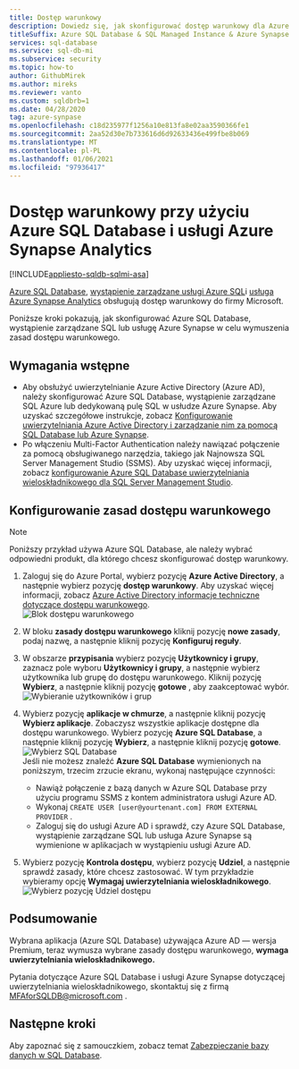 ```yaml
---
title: Dostęp warunkowy
description: Dowiedz się, jak skonfigurować dostęp warunkowy dla Azure SQL Database, wystąpienia zarządzanego usługi Azure SQL i usługi Azure Synapse Analytics.
titleSuffix: Azure SQL Database & SQL Managed Instance & Azure Synapse Analytics
services: sql-database
ms.service: sql-db-mi
ms.subservice: security
ms.topic: how-to
author: GithubMirek
ms.author: mireks
ms.reviewer: vanto
ms.custom: sqldbrb=1
ms.date: 04/28/2020
tag: azure-synpase
ms.openlocfilehash: c18d235977f1256a10e813fa8e02aa3590366fe1
ms.sourcegitcommit: 2aa52d30e7b733616d6d92633436e499fbe8b069
ms.translationtype: MT
ms.contentlocale: pl-PL
ms.lasthandoff: 01/06/2021
ms.locfileid: "97936417"
---
```

# <a name="conditional-access-with-azure-sql-database-and-azure-synapse-analytics"></a>Dostęp warunkowy przy użyciu Azure SQL Database i usługi Azure Synapse Analytics

[!INCLUDE[appliesto-sqldb-sqlmi-asa](../includes/appliesto-sqldb-sqlmi-asa.md)]

[Azure SQL Database](sql-database-paas-overview.md), [wystąpienie zarządzane usługi Azure SQL](../managed-instance/sql-managed-instance-paas-overview.md)i [usługa Azure Synapse Analytics](../../synapse-analytics/sql-data-warehouse/sql-data-warehouse-overview-what-is.md) obsługują dostęp warunkowy do firmy Microsoft.

Poniższe kroki pokazują, jak skonfigurować Azure SQL Database, wystąpienie zarządzane SQL lub usługę Azure Synapse w celu wymuszenia zasad dostępu warunkowego.  

## <a name="prerequisites"></a>Wymagania wstępne

- Aby obsłużyć uwierzytelnianie Azure Active Directory (Azure AD), należy skonfigurować Azure SQL Database, wystąpienie zarządzane SQL Azure lub dedykowaną pulę SQL w usłudze Azure Synapse. Aby uzyskać szczegółowe instrukcje, zobacz [Konfigurowanie uwierzytelniania Azure Active Directory i zarządzanie nim za pomocą SQL Database lub Azure Synapse](authentication-aad-configure.md).  
- Po włączeniu Multi-Factor Authentication należy nawiązać połączenie za pomocą obsługiwanego narzędzia, takiego jak Najnowsza SQL Server Management Studio (SSMS). Aby uzyskać więcej informacji, zobacz [konfigurowanie Azure SQL Database uwierzytelniania wieloskładnikowego dla SQL Server Management Studio](authentication-mfa-ssms-configure.md).  

## <a name="configure-conditional-access"></a>Konfigurowanie zasad dostępu warunkowego

> [!NOTE]
> Poniższy przykład używa Azure SQL Database, ale należy wybrać odpowiedni produkt, dla którego chcesz skonfigurować dostęp warunkowy.

1. Zaloguj się do Azure Portal, wybierz pozycję **Azure Active Directory**, a następnie wybierz pozycję **dostęp warunkowy**. Aby uzyskać więcej informacji, zobacz [Azure Active Directory informacje techniczne dotyczące dostępu warunkowego](../../active-directory/conditional-access/concept-conditional-access-conditions.md).  
   ![Blok dostępu warunkowego](./media/conditional-access-configure/conditional-access-blade.png)

2. W bloku **zasady dostępu warunkowego** kliknij pozycję **nowe zasady**, podaj nazwę, a następnie kliknij pozycję **Konfiguruj reguły**.  
3. W obszarze **przypisania** wybierz pozycję **Użytkownicy i grupy**, zaznacz pole wyboru **Użytkownicy i grupy**, a następnie wybierz użytkownika lub grupę do dostępu warunkowego. Kliknij pozycję **Wybierz**, a następnie kliknij pozycję **gotowe** , aby zaakceptować wybór.  
   ![Wybieranie użytkowników i grup](./media/conditional-access-configure/select-users-and-groups.png)  

4. Wybierz pozycję **aplikacje w chmurze**, a następnie kliknij pozycję **Wybierz aplikacje**. Zobaczysz wszystkie aplikacje dostępne dla dostępu warunkowego. Wybierz pozycję **Azure SQL Database**, a następnie kliknij pozycję **Wybierz**, a następnie kliknij pozycję **gotowe**.  
   ![Wybierz SQL Database](./media/conditional-access-configure/select-sql-database.png)  
   Jeśli nie możesz znaleźć **Azure SQL Database** wymienionych na poniższym, trzecim zrzucie ekranu, wykonaj następujące czynności:
   - Nawiąż połączenie z bazą danych w Azure SQL Database przy użyciu programu SSMS z kontem administratora usługi Azure AD.  
   - Wykonaj `CREATE USER [user@yourtenant.com] FROM EXTERNAL PROVIDER` .  
   - Zaloguj się do usługi Azure AD i sprawdź, czy Azure SQL Database, wystąpienie zarządzane SQL lub usługa Azure Synapse są wymienione w aplikacjach w wystąpieniu usługi Azure AD.  

5. Wybierz pozycję **Kontrola dostępu**, wybierz pozycję **Udziel**, a następnie sprawdź zasady, które chcesz zastosować. W tym przykładzie wybieramy opcję **Wymagaj uwierzytelniania wieloskładnikowego**.  
   ![Wybierz pozycję Udziel dostępu](./media/conditional-access-configure/grant-access.png)  

## <a name="summary"></a>Podsumowanie

Wybrana aplikacja (Azure SQL Database) używająca Azure AD — wersja Premium, teraz wymusza wybrane zasady dostępu warunkowego, **wymaga uwierzytelniania wieloskładnikowego.**

Pytania dotyczące Azure SQL Database i usługi Azure Synapse dotyczącej uwierzytelniania wieloskładnikowego, skontaktuj się z firmą <MFAforSQLDB@microsoft.com> .  

## <a name="next-steps"></a>Następne kroki  

Aby zapoznać się z samouczkiem, zobacz temat [Zabezpieczanie bazy danych w SQL Database](secure-database-tutorial.md).